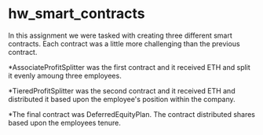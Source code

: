 # hw_smart_contracts
In this assignment we were tasked with creating three different smart contracts. Each contract was a little more challenging than the previous contract.  

*AssociateProfitSplitter was the first contract and it received ETH and split it evenly amoung three employees.  

*TieredProfitSplitter was the second contract and it received ETH and distributed it based upon the employee's position within the company.  

*The final contract was DeferredEquityPlan. The contract distributed shares based upon the employees tenure.
